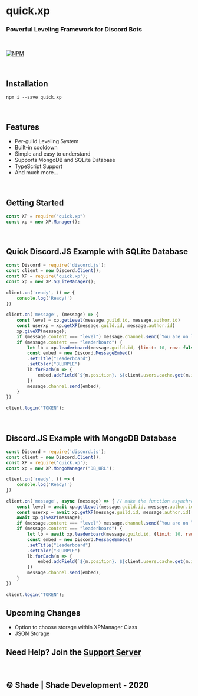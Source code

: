 # quick.xp

### Powerful Leveling Framework for Discord Bots

<br>

[![NPM](https://nodei.co/npm/quick.xp.png?downloads=true&downloadRank=true&stars=true)](https://nodei.co/npm/quick.xp/)

<br>

## Installation
```
npm i --save quick.xp
```
<br>

## Features
- Per-guild Leveling System
- Built-in cooldown
- Simple and easy to understand
- Supports MongoDB and SQLite Database
- TypeScript Support
- And much more...

<br>

## Getting Started
```js
const XP = require("quick.xp")
const xp = new XP.Manager();
```

<br>

## Quick Discord.JS Example with SQLite Database
```js
const Discord = require('discord.js');
const client = new Discord.Client();
const XP = require('quick.xp');
const xp = new XP.SQLiteManager();
 
client.on('ready', () => {
    console.log('Ready!')
})
 
client.on('message', (message) => {
    const level = xp.getLevel(message.guild.id, message.author.id)
    const userxp = xp.getXP(message.guild.id, message.author.id)
    xp.giveXP(message);
    if (message.content === "level") message.channel.send(`You are on level ${level} and have ${userxp} XP`)
    if (message.content === "leaderboard") {
        let lb = xp.leaderboard(message.guild.id, {limit: 10, raw: false});
        const embed = new Discord.MessageEmbed()
        .setTitle("Leaderboard")
        .setColor("BLURPLE")
        lb.forEach(m => {
            embed.addField(`${m.position}. ${client.users.cache.get(m.id).tag}`, `Level: ${xp.getLevel(message.guild.id, m.id)}\n XP: ${m.xp}`)
        })
        message.channel.send(embed);
    }
})
 
client.login("TOKEN");
```
<br>

## Discord.JS Example with MongoDB Database
```js
const Discord = require('discord.js');
const client = new Discord.Client();
const XP = require('quick.xp');
const xp = new XP.MongoManager("DB_URL");
 
client.on('ready', () => {
    console.log('Ready!')
})
 
client.on('message', async (message) => { // make the function asynchronous and add await
    const level = await xp.getLevel(message.guild.id, message.author.id)
    const userxp = await xp.getXP(message.guild.id, message.author.id)
    await xp.giveXP(message);
    if (message.content === "level") message.channel.send(`You are on level ${level} and have ${userxp} XP`)
    if (message.content === "leaderboard") {
        let lb = await xp.leaderboard(message.guild.id, {limit: 10, raw: false});
        const embed = new Discord.MessageEmbed()
        .setTitle("Leaderboard")
        .setColor("BLURPLE")
        lb.forEach(m => {
            embed.addField(`${m.position}. ${client.users.cache.get(m.id).tag}`, `Level: ${level}\n XP: ${m.xp}`)
        })
        message.channel.send(embed);
    }
})
 
client.login("TOKEN");
```

## Upcoming Changes
- Option to choose storage within XPManager Class
- JSON Storage 

## Need Help? Join the [Support Server](https://discord.gg/mKyRmPB)
<br>

## © Shade | Shade Development - 2020
